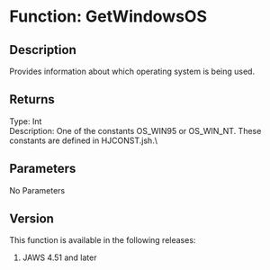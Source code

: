 # Function: GetWindowsOS

## Description

Provides information about which operating system is being used.

## Returns

Type: Int\
Description: One of the constants OS_WIN95 or OS_WIN_NT. These constants
are defined in HJCONST.jsh.\

## Parameters

No Parameters

## Version

This function is available in the following releases:

1.  JAWS 4.51 and later

